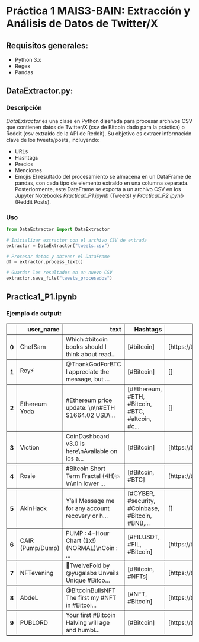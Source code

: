 # Práctica 1 MAIS3-BAIN: Extracción y Análisis de Datos de Twitter/X

## Requisitos generales:
- Python 3.x
- Regex
- Pandas

## DataExtractor.py:

### Descripción
*DataExtractor* es una clase en Python diseñada para procesar archivos CSV que contienen datos de Twitter/X (csv de Bitcoin dado para la práctica) o Reddit (csv extraído de la API de Reddit). Su objetivo es extraer información clave de los tweets/posts, incluyendo:
- URLs
- Hashtags
- Precios
- Menciones
- Emojis
El resultado del procesamiento se almacena en un DataFrame de pandas, con cada tipo de elemento extraído en una columna separada. Posteriormente, este DataFrame se exporta a un archivo CSV en los Jupyter Notebooks *Practica1_P1.ipynb* (Tweets) y *Practica1_P2.ipynb* (Reddit Posts).

### Uso
```python
from DataExtractor import DataExtractor

# Inicializar extractor con el archivo CSV de entrada
extractor = DataExtractor("tweets.csv")

# Procesar datos y obtener el DataFrame
df = extractor.process_text()

# Guardar los resultados en un nuevo CSV
extractor.save_file("tweets_procesados")
```

## Practica1_P1.ipynb
### Ejemplo de output:
<div>
<table border="1" class="dataframe">
  <thead>
    <tr style="text-align: right;">
      <th></th>
      <th>user_name</th>
      <th>text</th>
      <th>Hashtags</th>
      <th>URLs</th>
      <th>Prices</th>
      <th>Emoticons</th>
      <th>Mentions</th>
    </tr>
  </thead>
  <tbody>
    <tr>
      <th>0</th>
      <td>ChefSam</td>
      <td>Which #bitcoin books should I think about read...</td>
      <td>[#bitcoin]</td>
      <td>[https://t.co/32gas26rKB]</td>
      <td>[]</td>
      <td>[]</td>
      <td>[]</td>
    </tr>
    <tr>
      <th>1</th>
      <td>Roy⚡️</td>
      <td>@ThankGodForBTC I appreciate the message, but ...</td>
      <td>[#Bitcoin]</td>
      <td>[]</td>
      <td>[]</td>
      <td>[]</td>
      <td>[@ThankGodForBTC]</td>
    </tr>
    <tr>
      <th>2</th>
      <td>Ethereum Yoda</td>
      <td>#Ethereum price update: \n\n#ETH $1664.02 USD\...</td>
      <td>[#Ethereum, #ETH, #Bitcoin, #BTC, #altcoin, #c...</td>
      <td>[]</td>
      <td>[1664.02]</td>
      <td>[]</td>
      <td>[]</td>
    </tr>
    <tr>
      <th>3</th>
      <td>Viction</td>
      <td>CoinDashboard v3.0 is here\nAvailable on ios a...</td>
      <td>[#Bitcoin]</td>
      <td>[https://t.co/tMCQllv9rj]</td>
      <td>[]</td>
      <td>[]</td>
      <td>[]</td>
    </tr>
    <tr>
      <th>4</th>
      <td>Rosie</td>
      <td>#Bitcoin Short Term Fractal (4H)💥\n\nIn lower ...</td>
      <td>[#Bitcoin, #BTC]</td>
      <td>[https://t.co/2MG9yL7SDa]</td>
      <td>[]</td>
      <td>[💥, 🫡]</td>
      <td>[]</td>
    </tr>
    <tr>
      <th>5</th>
      <td>AkinHack</td>
      <td>Y’all Message me for any account recovery or h...</td>
      <td>[#CYBER, #security, #Coinbase, #Bitcoin, #BNB,...</td>
      <td>[]</td>
      <td>[]</td>
      <td>[]</td>
      <td>[]</td>
    </tr>
    <tr>
      <th>6</th>
      <td>CAIR (Pump/Dump)</td>
      <td>PUMP : 4-Hour Chart (1x!) (NORMAL)\nCoin    : ...</td>
      <td>[#FILUSDT, #FIL, #Bitcoin]</td>
      <td>[https://t.co/zKtYat6duH]</td>
      <td>[]</td>
      <td>[]</td>
      <td>[]</td>
    </tr>
    <tr>
      <th>7</th>
      <td>NFTevening</td>
      <td>📰TwelveFold by @yugalabs Unveils Unique #Bitco...</td>
      <td>[#Bitcoin, #NFTs]</td>
      <td>[https://t.co/UqSa1MkQiJ]</td>
      <td>[]</td>
      <td>[📰, 🟣, 🟣]</td>
      <td>[@yugalabs]</td>
    </tr>
    <tr>
      <th>8</th>
      <td>AbdeL</td>
      <td>@BitcoinBullsNFT The first my #NFT in  #Bitcoi...</td>
      <td>[#NFT, #Bitcoin]</td>
      <td>[https://t.co/hO6t69frCZ]</td>
      <td>[]</td>
      <td>[]</td>
      <td>[@BitcoinBullsNFT]</td>
    </tr>
    <tr>
      <th>9</th>
      <td>PUBLORD</td>
      <td>Your first #Bitcoin Halving will age and humbl...</td>
      <td>[#Bitcoin]</td>
      <td>[https://t.co/U6JwlLNlMg]</td>
      <td>[]</td>
      <td>[😉😂]</td>
      <td>[]</td>
    </tr>
  </tbody>
</table>
</div>